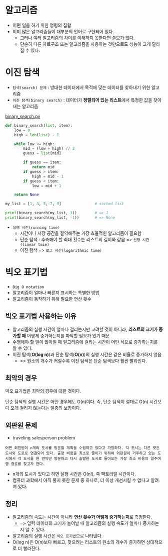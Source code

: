 # 알고리즘

- 어떤 일을 하기 위한 명령의 집합
- 이미 많은 알고리즘들이 대부분의 언어로 구현되어 있다.
  - 그러나 여러 알고리즘의 차이를 이해하지 못한다면 쓸모가 없다.
  - 단순히 다른 자료구조 또는 알고리즘을 사용하는 것만으로도 성능이 크게 달라질 수 있다.

# 이진 탐색

- `탐색(search) 문제` : 방대한 데이터에서 목적에 맞는 데이터를 찾아내기 위한 알고리즘
- `이진 탐색(binary search)` : 데이터가 **정렬되어 있는 리스트**에서 특정한 값을 찾아내는 알고리즘

[binary_search.py](./code/01_binary_search.py)
```python
def binary_search(list, item):
    low = 0
    high = len(list) - 1

    while low <= high:
        mid = (low + high) // 2
        guess = list[mid]

        if guess == item:
            return mid
        if guess > item:
            high = mid - 1
        if guess < item:
            low = mid + 1

    return None

my_list = [1, 3, 5, 7, 9]               # sorted list

print(binary_search(my_list, 3))        # => 1
print(binary_search(my_list, -1))       # => None
```

- `실행 시간(running time)`
  - 시간이나 저장 공간을 절약해주는 가장 효율적인 알고리즘이 필요함
  - 단순 탐색 : 추측해야 할 최대 횟수는 리스트의 길이와 같음 => `선형 시간(linear tmie)`
  - 이진 탐색 => `로그 시간(logarithmic time)`

# 빅오 표기법

- `Big O notation`
- 알고리즘이 얼마나 빠른지 표시하는 특별한 방법
- 알고리즘이 동작하기 위해 필요한 연산 횟수

## 빅오 표기법 사용하는 이유

- 알고리즘의 실행 시간이 얼마나 걸리는지만 고려할 것이 아니라, **리스트의 크기가 증가할 때** 어떻게 증가하는지를 파악할 필요가 있기 때문
- 수행해야 할 일이 많아질 때 알고리즘에 걸리는 시간이 어떤 식으로 증가하는지를 알 수 있다.
- 이진 탐색(**O(log n)**)과 단순 탐색(**O(n)**)의 실행 시간은 같은 비율로 증가하지 않음
  - => 원소의 개수가 커질수록 이진 탐색은 단순 탐색보다 훨씬 빨라진다.

## 최악의 경우

빅오 표기법은 최악의 경우에 대한 것이다.

단순 탐색의 실행 시간은 어떤 경우에도 O(n)이다. 즉, 단순 탐색이 절대로 O(n) 시간보다 오래 걸리지 않는다는 일종의 보장이다.

## 외판원 문제

- traveling salesperson problem

```
어떤 외판원이 n개의 도시를 방문할 계획을 수립하고 있다고 가정하자. 각 도시는 다른 모든 도시와 도로로 연결되어 있다. 출장 비용을 최소로 줄이기 위하여 외판원이 거주하고 있는 도시에서 각 도시를 한 번씩만 방문하고 다시 출발한 도시로 돌아오는 가장 최소 비용의 일주여행 경로를 찾고자 한다.
```
- n개의 도시가 있다고 하면 실행 시간은 O(n!), 즉 팩토리얼 시간이다.
- 컴퓨터 과학에서 아직 풀지 못한 문제 중 하나로, 더 이상 개선시킬 수 없다고 알려져 있다.

## 정리

- 알고리즘의 속도는 시간이 아니라 **연산 횟수가 어떻게 증가하는지**로 측정한다.
  - => 입력 데이터의 크기가 늘어날 때 알고리즘의 실행 속도가 얼마나 증가하는지 알 수 있다.
- 알고리즘의 실행 시간은 `빅오 표기법`으로 나타낸다.
- O(log n)은 O(n)보다 빠르고, 찾으려는 리스트의 원소의 개수가 증가하면 상대적으로 더 빨라진다.
